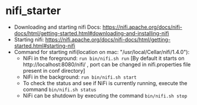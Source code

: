 # nifi_starter

* Downloading and starting nifi Docs: https://nifi.apache.org/docs/nifi-docs/html/getting-started.html#downloading-and-installing-nifi
* Starting nifi: https://nifi.apache.org/docs/nifi-docs/html/getting-started.html#starting-nifi
* Command for starting nifi(location on mac: "/usr/local/Cellar/nifi/1.4.0"): 
  * NiFi in the foreground: ```run bin/nifi.sh run``` [By default it starts on http://localhost:8080/nifi/ , port can be changed in nifi.properties file present in conf directory]
  * NiFi in the background: ```run bin/nifi.sh start```
  * To check the status and see if NiFi is currently running, execute the command ```bin/nifi.sh status```
  * NiFi can be shutdown by executing the command ```bin/nifi.sh stop```
